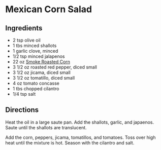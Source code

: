 # Mexican Corn Salad 

## Ingredients

- 2 tsp olive oil
- 1 tbs minced shallots
- 1 garlic clove, minced
- 1/2 tsp minced jalapenos
- 22 oz [Smoke Roasted Corn](/recipe/index.php?title=Smoke_Roasted_Corn "Smoke Roasted Corn")
- 3 1/2 oz roasted red pepper, diced small
- 3 1/2 oz jicama, diced small
- 3 1/2 oz tomatillo, diced small
- 4 oz tomato concasse
- 1 tbs chopped cilantro
- 1/4 tsp salt

## Directions

Heat the oil in a large saute pan. Add the shallots, garlic, and japaenos. Saute until the shallots are translucent.  
  
Add the corn, peppers, jicama, tomatillos, and tomatoes. Toss over high heat until the mixture is hot. Season with the cilantro and salt.


